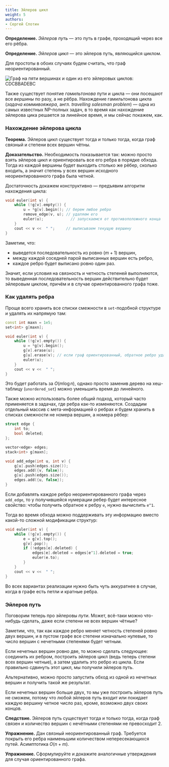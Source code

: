 ```yaml
---
title: Эйлеров цикл
weight: 5
authors:
- Сергей Слотин
---
```


**Определение.** *Эйлеров путь* — это путь в графе, проходящий через все его рёбра.

**Определение.** *Эйлеров цикл* — это эйлеров путь, являющийся циклом.

Для простоты в обоих случаях будем считать, что граф неориентированный.

![Граф на пяти вершинах и один из его эйлеровых циклов: CDCBBADEBC](../img/euler-small.png)

Также существует понятие *гамильтонова* пути и цикла — они посещают все *вершины* по разу, а не рёбра. Нахождение гамильтонова цикла (*задача коммивояжера*, англ. *travelling salesman problem*) — одна из самых известных NP-полных задач, в то время как нахождение эйлерова цика решается за линейное время, и мы сейчас покажем, как.

### Нахождение эйлерова цикла

**Теорема.** Эйлеров цикл существует тогда и только тогда, когда граф связный и степени всех вершин чётны.

**Доказательство.** Необходимость показывается так: можно просто взять эйлеров цикл и ориентировать все его ребра в порядке обхода. Тогда из каждой вершины будет выходить столько же рёбер, сколько входить, а значит степень у всех вершин исходного неориентированного графа была четной.

Достаточность докажем конструктивно — предъявим алгоритм нахождения цикла:

```c++
void euler(int v) {
    while (!g[v].empty()) {
        u = *g[v].begin(); // берем любое ребро
        remove_edge(v, u); // удаляем его
        euler(u);            // запускаемся от противоположного конца
    }
    cout << v <<  " ";     // выписываем текущую вершину
}
```

Заметим, что:

- выведется последовательность из ровно $(m + 1)$ вершин,
- между каждой соседней парой выписанных вершин есть ребро,
- каждое ребро будет выписано ровно один раз.

Значит, если условия на связность и четность степеней выполняются, то выведенная последовательность вершин действительно будет эйлеровым циклом, причём и в случае ориентированного графа тоже.

### Как удалять ребра

Проще всего хранить все списки смежности в `set`-подобной структуре и удалять их напрямую там:

```c++
const int maxn = 1e5;
set<int> g[maxn];

void euler(int v) {
    while (!g[v].empty()) {
        u = *g[v].begin();
        g[v].erase(u);
        g[u].erase(v); // если граф ориентированный, обратное ребро удалять не надо
        euler(u);
    }
    cout << v <<  " ";
}
```

Это будет работать за $O(m \log n)$, однако просто заменив дерево на хеш-таблицу (`unordered_set`) можно уменьшить время до линейного.

Также можно использовать более общий подход, который часто применяется в задачах, где ребра как-то изменяются. Создадим отдельный массив с мета-информацией о ребрах и будем хранить в списках смежности не номера вершин, а номера рёбер:

```cpp
struct edge {
    int to;
    bool deleted;
};

vector<edge> edges;
stack<int> g[maxn];

void add_edge(int u, int v) {
    g[u].push(edges.size());
    edges.add({v, false});
    g[u].push(edges.size());
    edges.add({u, false});
}
```

Если добавлять каждое ребро неориентированного графа через `add_edge`, то у получившейся нумерации ребер будет интересное свойство: чтобы получить обратное к ребру `e`, нужно вычислить `e^1`.

Тогда во время обхода можно поддерживать эту информацию вместо какой-то сложной модификации структур:

```cpp
void euler(int v) {
    while (!g[v].empty()) {
        e = g[v].top();
        g[v].pop();
        if (!edges[e].deleted) {
            edges[e].deleted = edges[e^1].deleted = true;
            euler(e.to);
        }
    }
    cout << v <<  " ";
}
```

Во всех вариантах реализации нужно быть чуть аккуратнее в случае, когда в графе есть петли и кратные ребра.

### Эйлеров путь

Поговорим теперь про эйлеровы *пути*. Может, всё-таки можно что-нибудь сделать, даже если степени не всех вершин чётные?

Заметим, что, так как каждое ребро меняет четность степеней ровно двух вершин, и в пустом графе все степени изначально нулевые, то число вершин с нечетными степенями будет четным.

Если нечетных вершин ровно две, то можно сделать следующее: соединить их ребром, построить эйлеров цикл (ведь теперь степени всех вершин четные), а затем удалить это ребро из цикла. Если правильно сдвинуть этот цикл, мы получили эйлеров путь.

Альтернативно, можно просто запустить обход из одной из нечетных вершин и получить такой же результат.

Если нечетных вершин больше двух, то мы уже построить эйлеров путь не сможем, потому что любой эйлеров путь входит или покидает каждую вершину четное число раз, кроме, возможно двух своих концов.

**Следствие.** Эйлеров путь существует тогда и только тогда, когда граф связен и количество вершин с нечётными степенями не превосходит 2.

**Упражнение.** Дан связный неориентированный граф. Требуется покрыть его ребра наименьшим количеством непересекающихся путей. Асимптотика $O(n + m)$.

**Упражнение.** Сформулируйте и докажите аналогичные утверждения для случая ориентированного графа.
